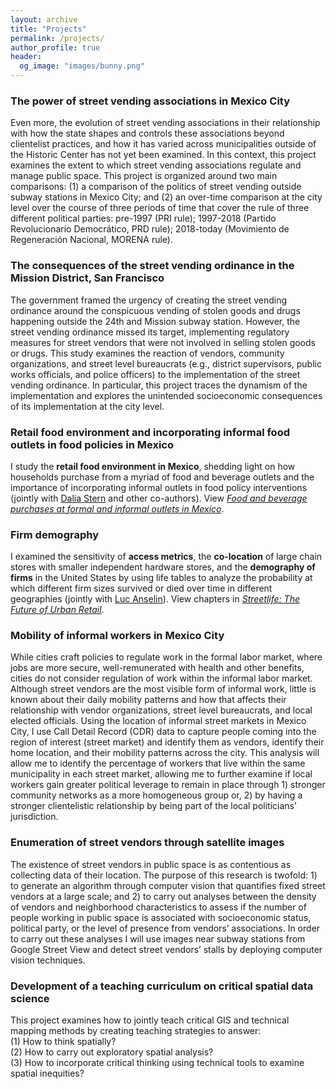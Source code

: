 ```yaml
---
layout: archive
title: "Projects"
permalink: /projects/
author_profile: true
header:
  og_image: "images/bunny.png"
---
```


### The power of street vending associations in Mexico City
Even more, the evolution of street vending associations in their relationship with how the state shapes and controls these associations beyond clientelist practices, and how it has varied across municipalities outside of the Historic Center has not yet been examined. In this context, this project examines the extent to which street vending associations regulate and manage public space.  This project is organized around two main comparisons: (1) a comparison of the politics of street vending outside  subway stations in Mexico City; and (2) an over-time comparison at the city level over the course of three periods of time that cover the rule of three different political parties: pre-1997 (PRI rule); 1997-2018 (Partido Revolucionario Democrático, PRD rule); 2018-today (Movimiento de Regeneración Nacional, MORENA rule).

### The consequences of the street vending ordinance in the Mission District, San Francisco
The government framed the urgency of creating the street vending ordinance around the conspicuous vending of stolen goods and drugs happening outside the 24th and Mission subway station. However, the street vending ordinance missed its target, implementing regulatory measures for street vendors that were not involved in selling stolen goods or drugs. This study  examines the reaction of vendors, community organizations, and street level bureaucrats (e.g., district supervisors, public works officials, and police officers) to the implementation of the street vending ordinance. In particular, this project traces the dynamism of the implementation and explores the unintended socioeconomic consequences of its implementation at the city level.

### Retail food environment and incorporating informal food outlets in food policies in Mexico
I study the **retail food environment in Mexico**, shedding light on how households purchase from a myriad of food and beverage outlets and the importance of incorporating informal outlets in food policy interventions (jointly with [Dalia Stern](https://www.globalfoodresearchprogram.org/team/dalia-stern-solodkin/) and other co-authors). View [_Food and beverage purchases at formal and informal outlets in Mexico_](https://pubmed.ncbi.nlm.nih.gov/36285524/).

### Firm demography
I examined the sensitivity of **access metrics**, the **co-location** of large chain stores with smaller independent hardware stores, and the **demography of firms** in the United States by using life tables to analyze the probability at which different firm sizes survived or died over time in different geographies (jointly with [Luc Anselin](https://spatial.uchicago.edu/directory/luc-anselin-phd)). View chapters in [_Streetlife: The Future of Urban Retail_](https://urbanism.uchicago.edu/content/streetlife).

### Mobility of informal workers in Mexico City
While cities craft policies to regulate work in the formal labor market, where jobs are more secure, well-remunerated with health and other benefits, cities do not consider regulation of work within the informal labor market. Although street vendors are the most visible form of informal work, little is known about their daily mobility patterns and how that affects their relationship with vendor organizations, street level bureaucrats, and local elected officials. Using the location of informal street markets in Mexico City, I use Call Detail Record (CDR) data to capture people coming into the region of interest (street market) and identify them as vendors, identify their home location, and their mobility patterns across the city. This analysis will allow me to identify the percentage of workers that live within the same municipality in each street market, allowing me to further examine if local workers gain greater political leverage to remain in place through 1) stronger community networks as a more homogeneous group or, 2) by having a stronger clientelistic relationship by being part of the local politicians’ jurisdiction.

### Enumeration of street vendors through satellite images
The existence of street vendors in public space is as contentious as collecting data of their location. The purpose of this research is twofold: 1) to generate an algorithm through computer vision that quantifies fixed street vendors at a large scale; and 2) to carry out analyses between the density of vendors and neighborhood characteristics to assess if the number of people working in public space is associated with socioeconomic status, political party, or the level of presence from vendors’ associations. In order to carry out these analyses I will use images near subway stations from Google Street View and detect street vendors’ stalls by deploying computer vision techniques.


### Development of a teaching curriculum on critical spatial data science
This project examines how to jointly teach critical GIS and technical mapping methods by creating teaching strategies to answer:  
(1)  How to think spatially?  
(2)  How to carry out exploratory spatial analysis?  
(3)  How to incorporate critical thinking using technical tools to examine spatial inequities?  
